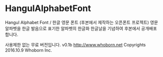 # HangulAlphabetFont
Hangul Alphabet Font / 한글 영문 폰트 (후본에서 제작하는 오픈폰트 프로젝트)
영문 알파벳을 한글 발음으로 표기한 알파벳의 한글화
한글날을 기념하여 후본에서 공개배포 합니다.

사용제한 없는 무료 버전입니다.
v0.1b
http://www.whoborn.net
Copyrights 2016.10.9 Whoborn Inc.